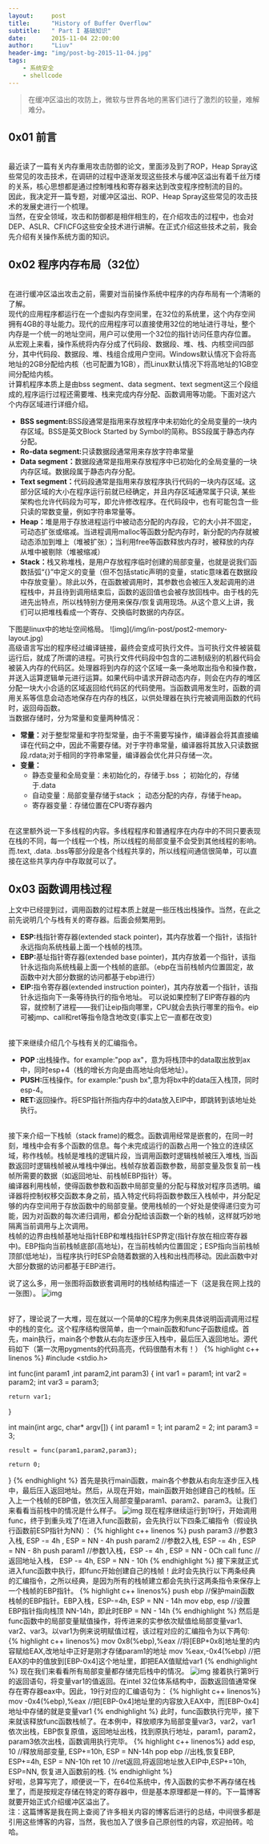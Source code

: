 ```yaml
---
layout:     post
title:      "History of Buffer Overflow"
subtitle:   " Part I 基础知识"
date:       2015-11-04 22:00:00
author:     "Liuv"
header-img: "img/post-bg-2015-11-04.jpg"
tags:
    - 系统安全
    - shellcode
---
```


>  在缓冲区溢出的攻防上，微软与世界各地的黑客们进行了激烈的较量，难解难分。

## 0x01 前言
<br>最近读了一篇有关内存重用攻击防御的论文，里面涉及到了ROP，Heap Spray这些常见的攻击技术，在调研的过程中逐渐发现这些技术与缓冲区溢出有着千丝万缕的关系，核心思想都是通过控制堆栈和寄存器来达到改变程序控制流的目的。
<br>因此，我决定开一篇专题，对缓冲区溢出、ROP、Heap Spray这些常见的攻击技术的发展史进行一个梳理。
<br>当然，在安全领域，攻击和防御都是相伴相生的，在介绍攻击的过程中，也会对DEP、ASLR、CFI\CFG这些安全技术进行讲解。在正式介绍这些技术之前，我会先介绍有关操作系统方面的知识。

## 0x02 程序内存布局（32位）
<br>在进行缓冲区溢出攻击之前，需要对当前操作系统中程序的内存布局有一个清晰的了解。
<br>现代的应用程序都运行在一个虚拟内存空间里，在32位的系统里，这个内存空间拥有4GB的寻址能力。现代的应用程序可以直接使用32位的地址进行寻址，整个内存是一个统一的地址空间，用户可以使用一个32位的指针访问任意内存位置。
<br>从宏观上来看，操作系统将内存分成了代码段、数据段、堆、栈、内核空间四部分，其中代码段、数据段、堆、栈组合成用户空间。Windows默认情况下会将高地址的2GB分配给内核（也可配置为1GB），而Linux默认情况下将高地址的1GB空间分配给内核。
<br>计算机程序本质上是由bss segment、data segment、text segment这三个段组成的,程序运行过程还需要堆、栈来完成内存分配、函数调用等功能。下面对这六个内存区域进行详细介绍。
<ul>
    <li>
        <b>BSS segment:</b>BSS段通常是指用来存放程序中未初始化的全局变量的一块内存区域。BSS是英文Block Started by Symbol的简称。BSS段属于静态内存分配。
    </li>
    <li>
        <b>Ro-data segment:</b>只读数据段通常用来存放字符串常量
    </li>
    <li>
        <b>Data segment：</b>数据段通常是指用来存放程序中已初始化的全局变量的一块内存区域。数据段属于静态内存分配。
    </li>
    <li>
        <b>Text segment：</b>代码段通常是指用来存放程序执行代码的一块内存区域。这部分区域的大小在程序运行前就已经确定，并且内存区域通常属于只读, 某些架构也允许代码段为可写，即允许修改程序。在代码段中，也有可能包含一些只读的常数变量，例如字符串常量等。
    </li>
    <li>
        <b>Heap：</b>堆是用于存放进程运行中被动态分配的内存段，它的大小并不固定，可动态扩张或缩减。当进程调用malloc等函数分配内存时，新分配的内存就被动态添加到堆上（堆被扩张）；当利用free等函数释放内存时，被释放的内存从堆中被剔除（堆被缩减）
    </li>
    <li>
        <b>Stack：</b>栈又称堆栈，是用户存放程序临时创建的局部变量，也就是说我们函数括弧“{}”中定义的变量（但不包括static声明的变量，static意味着在数据段中存放变量）。除此以外，在函数被调用时，其参数也会被压入发起调用的进程栈中，并且待到调用结束后，函数的返回值也会被存放回栈中。由于栈的先进先出特点，所以栈特别方便用来保存/恢复调用现场。从这个意义上讲，我们可以把堆栈看成一个寄存、交换临时数据的内存区。
    </li>
</ul>
下图是linux中的地址空间格局。
![img](/img/in-post/post2-memory-layout.jpg)
<br>高级语言写出的程序经过编译链接，最终会变成可执行文件。当可执行文件被装载运行后，就成了所谓的进程。可执行文件代码段中包含的二进制级别的机器代码会被装入内存的代码区。处理器将到内存的这个区域一条一条地取出指令和操作数，并送入运算逻辑单元进行运算。如果代码中请求开辟动态内存，则会在内存的堆区分配一块大小合适的区域返回给代码区的代码使用。当函数调用发生时，函数的调用关系等信息会动态地保存在内存的栈区，以供处理器在执行完被调用函数的代码时，返回母函数。
<br>当数据存储时，分为常量和变量两种情况：
<ul>
    <li>
        <b>常量：</b>对于整型常量和字符型常量，由于不需要写操作，编译器会将其直接编译在代码之中，因此不需要存储。对于字符串常量，编译器将其放入只读数据段.rdata;对于相同的字符串常量，编译器会优化并只存储一次。
    </li>
    <li>
        <b>变量：</b>
            <ul>
                <li>静态变量和全局变量：未初始化的，存储于.bss ； 初始化的，存储于.data</li>
                <li>自动变量：局部变量存储于stack ； 动态分配的内存，存储于heap。</li>
                <li>寄存器变量：存储位置在CPU寄存器内</li>
            </ul>
    </li>
</ul>
<br>在这里额外说一下多线程的内容。多线程程序和普通程序在内存中的不同只要表现在栈的不同，每一个线程一个栈，所以线程的局部变量不会受到其他线程的影响。而.text, .data. .bss等部分段是各个线程共享的，所以线程间通信很简单，可以直接在这些共享内存中存取就可以了。

## 0x03 函数调用栈过程
上文中已经提到过，调用函数的过程本质上就是一些压栈出栈操作。当然，在此之前先说明几个与栈有关的寄存器。后面会频繁用到。
<ul>
    <li>
        <b>ESP:</b>栈指针寄存器(extended stack pointer)，其内存放着一个指针，该指针永远指向系统栈最上面一个栈帧的栈顶。
    </li>
    <li>
        <b>EBP:</b>基址指针寄存器(extended base pointer)，其内存放着一个指针，该指针永远指向系统栈最上面一个栈帧的底部。（ebp在当前栈帧内位置固定，故函数中对大部分数据的访问都基于ebp进行）
    </li>
    <li>
        <b>EIP:</b>指令寄存器(extended instruction pointer)，其内存放着一个指针，该指针永远指向下一条等待执行的指令地址。 可以说如果控制了EIP寄存器的内容，就控制了进程——我们让eip指向哪里，CPU就会去执行哪里的指令。eip可被jmp、call和ret等指令隐含地改变(事实上它一直都在改变)
    </li>
</ul>
<br>接下来继续介绍几个与栈有关的汇编指令。
<ul>
    <li>
        <b>POP :</b>出栈操作。for example:"pop ax"，意为将栈顶中的data取出放到ax中，同时esp+4（栈的增长方向是由高地址向低地址）。
    </li>
    <li>
        <b>PUSH:</b>压栈操作。for example:"push bx",意为将bx中的data压入栈顶，同时esp-4。
    </li>
    <li>
        <b>RET:</b>返回操作。将ESP指针所指内存中的data放入EIP中，即跳转到该地址处执行。
    </li>
</ul>
<br>接下来介绍一下栈帧（stack frame)的概念。函数调用经常是嵌套的，在同一时刻，堆栈中会有多个函数的信息。每个未完成运行的函数占用一个独立的连续区域，称作栈帧。栈帧是堆栈的逻辑片段，当调用函数时逻辑栈帧被压入堆栈, 当函数返回时逻辑栈帧被从堆栈中弹出。栈帧存放着函数参数，局部变量及恢复前一栈帧所需要的数据（如返回地址、前栈帧EBP指针）等。
<br>编译器利用栈帧，使得函数参数和函数中局部变量的分配与释放对程序员透明。编译器将控制权移交函数本身之前，插入特定代码将函数参数压入栈帧中，并分配足够的内存空间用于存放函数中的局部变量。使用栈帧的一个好处是使得递归变为可能，因为对函数的每次递归调用，都会分配给该函数一个新的栈帧，这样就巧妙地隔离当前调用与上次调用。
<br>栈帧的边界由栈帧基地址指针EBP和堆栈指针ESP界定(指针存放在相应寄存器中)。EBP指向当前栈帧底部(高地址)，在当前栈帧内位置固定；ESP指向当前栈帧顶部(低地址)，当程序执行时ESP会随着数据的入栈和出栈而移动。因此函数中对大部分数据的访问都基于EBP进行。

说了这么多，用一张图将函数嵌套调用时的栈帧结构描述一下（这是我在网上找的一张图）。
![img](/img/in-post/post2-stack-frame.jpg)

<br>好了，理论说了一大堆，现在就以一个简单的C程序为例来具体说明函调调用过程中的栈的变化。这个程序结构很简单，由一个main函数和func子函数组成。首先，main执行，main各个参数从右向左逐步压入栈中，最后压入返回地址。源代码如下（第一次用pygments的代码高亮，代码很酷有木有！）
{% highlight c++ linenos %}
#include <stdio.h>

int func(int param1 ,int param2,int param3)
{
    int var1 = param1;
    int var2 = param2;
    int var3 = param3;
    
    return var1;
}
 
int main(int argc, char* argv[])
{
    int param1 = 1;
    int param2 = 2;
    int param3 = 3;
    
    result = func(param1,param2,param3);
 
    return 0; 
}
{% endhighlight %}
首先是执行main函数，main各个参数从右向左逐步压入栈中，最后压入返回地址。然后，从现在开始，main函数开始创建自己的栈帧。压入上一个栈帧的EBP值，依次压入局部变量param1、param2、param3。让我们来看看当前栈中的情况是什么样子。
![img](/img/in-post/post2-function-stack-1.jpg)
现在程序继续运行到19行，开始调用func，终于到重头戏了!在进入func函数前，会先执行以下四条汇编指令（假设执行函数前ESP指针为NN）：
{% highlight c++ linenos %}
push   param3    //参数3入栈, ESP -= 4h , ESP = NN - 4h
push   param2    //参数2入栈, ESP -= 4h , ESP = NN - 8h
push   param1    //参数1入栈，ESP -= 4h , ESP = NN - 0Ch
call   func      //返回地址入栈， ESP -= 4h, ESP = NN - 10h
{% endhighlight %}
接下来就正式进入func函数中执行，即func开始创建自己的栈帧！此时会先执行以下两条经典的汇编指令，之所以经典，是因为所有的栈帧建立都会先执行这两条指令来保存上一个栈帧的EBP指针。
{% highlight c++ linenos%}
push   ebp       //保护main函数栈帧的EBP指针。EBP入栈，ESP-=4h, ESP = NN - 14h
mov    ebp, esp  //设置EBP指针指向栈顶 NN-14h，即此时EBP = NN - 14h
{% endhighlight %}
然后是func函数中的局部变量赋值操作，将传进来的实参依次赋值给局部变量var1、var2、var3。以var1为例来说明赋值过程，该过程对应的汇编指令为以下两句:
{% highlight c++ linenos%}
mov 0x8(%ebp),%eax   //将[EBP+0x8]地址里的内容赋给EAX,改地址中正好是刚才存储param1的地址
mov %eax,-0x4(%ebp)  //把EAX的中的值放到[EBP-0x4]这个地址里，即把EAX值赋给var1
{% endhighlight %}
现在我们来看看所有局部变量都存储完后栈中的情况。
![img](/img/in-post/post2-function-stack-2.jpg)
接着执行第9行的返回语句，将变量var1的值返回。在intel 32位体系结构中，函数返回值通常保存在寄存器eax中。因此，19行对应的汇编语句为：
{% highlight c++ linenos%}
mov  -0x4(%ebp),%eax  //把[EBP-0x4]地址里的内容放入EAX中，而[EBP-0x4]地址中存储的就是变量var1
{% endhighlight %}
此时，func函数执行完毕，接下来就该释放func函数栈帧了。在本例中，释放顺序为局部变量var3，var2，var1依次出栈，EBP恢复原值，返回地址出栈，找到原执行地址，param1，param2，param3依次出栈，函数调用执行完毕。
{% highlight c++ linenos%}
add    esp, 10        //释放局部变量, ESP+=10h, ESP = NN-14h
pop    ebp            //出栈,恢复EBP, ESP+=4h, ESP = NN-10h
ret    10             //ret返回,将返回地址放入EIP中,ESP+=10h, ESP=NN, 恢复进入函数前的栈.
{% endhighlight %}
<br>好啦，总算写完了，顺便说一下，在64位系统中，传入函数的实参不再存储在栈里了，而是按规定存储在特定的寄存器中，但是基本原理都是一样的。下一篇博客就要开始正式介绍缓冲区溢出了。
<br>注：这篇博客是我在网上查阅了许多相关内容的博客后进行的总结，中间很多都是引用这些博客的内容，当然，我也加入了很多自己原创性的内容，欢迎拍砖。哈哈。







